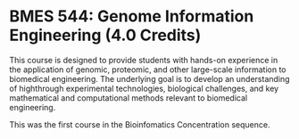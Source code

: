 # BMES 544: Genome Information Engineering  (4.0 Credits)

This course is designed to provide students with hands-on experience in the application of genomic, proteomic, and other large-scale information to biomedical engineering. The underlying goal is to develop an understanding of highthrough experimental technologies, biological challenges, and key mathematical and computational methods relevant to biomedical engineering.

This was the first course in the Bioinfomatics Concentration sequence.
